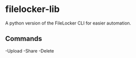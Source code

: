 # filelocker-lib
A python version of the FileLocker CLI for easier automation.

## Commands
-Upload
-Share
-Delete
